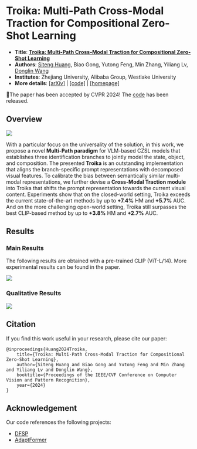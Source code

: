 # Troika: Multi-Path Cross-Modal Traction for Compositional Zero-Shot Learning

* **Title**: **[Troika: Multi-Path Cross-Modal Traction for Compositional Zero-Shot Learning](https://arxiv.org/pdf/2303.15230.pdf)**
* **Authors**: [Siteng Huang](https://kyonhuang.top/), Biao Gong, Yutong Feng, Min Zhang, Yiliang Lv, [Donglin Wang](https://milab.westlake.edu.cn/)
* **Institutes**: Zhejiang University, Alibaba Group, Westlake University
* **More details**: [[arXiv]](https://arxiv.org/abs/2303.15230) | [[code]](https://github.com/bighuang624/Troika/tree/master/code) | [[homepage]](https://kyonhuang.top/publication/Troika)

🎉The paper has been accepted by CVPR 2024! The [code](https://github.com/bighuang624/Troika/tree/master/code) has been released.

## Overview

![](https://kyonhuang.top/files/Troika/Troika-overview.png)

With a particular focus on the universality of the solution, in this work, we propose a novel **Multi-Path paradigm** for VLM-based CZSL models that establishes three identification branches to jointly model the state, object, and composition. The presented **Troika** is an outstanding implementation that aligns the branch-specific prompt representations with decomposed visual features. To calibrate the bias between semantically similar multi-modal representations, we further devise a **Cross-Modal Traction module** into Troika that shifts the prompt representation towards the current visual content. Experiments show that on the closed-world setting, Troika exceeds the current state-of-the-art methods by up to **+7.4%** HM and **+5.7%** AUC. And on the more challenging open-world setting, Troika still surpasses the best CLIP-based method by up to **+3.8%** HM and **+2.7%** AUC.

## Results

### Main Results

The following results are obtained with a pre-trained CLIP (ViT-L/14). More experimental results can be found in the paper.

![](https://kyonhuang.top/files/Troika/Troika-SOTA.png)

### Qualitative Results

![](https://kyonhuang.top/files/Troika/Troika-qualitative-results.png)

## Citation

If you find this work useful in your research, please cite our paper:

```
@inproceedings{Huang2024Troika,
    title={Troika: Multi-Path Cross-Modal Traction for Compositional Zero-Shot Learning},
    author={Siteng Huang and Biao Gong and Yutong Feng and Min Zhang and Yiliang Lv and Donglin Wang},
    booktitle={Proceedings of the IEEE/CVF Conference on Computer Vision and Pattern Recognition},
    year={2024}
}
```

## Acknowledgement

Our code references the following projects:

* [DFSP](https://github.com/Forest-art/DFSP)
* [AdaptFormer](https://github.com/ShoufaChen/AdaptFormer)
